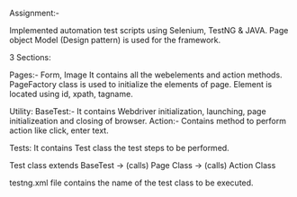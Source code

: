 Assignment:-

Implemented automation test scripts using Selenium, TestNG & JAVA.
Page object Model (Design pattern) is used for the framework.

3 Sections:

Pages:- Form, Image
It contains all the webelements and action methods. PageFactory class is used to initialize the elements of page.
Element is located using id, xpath, tagname.

Utility:
BaseTest:- It contains Webdriver initialization, launching, page initializeation and closing of browser.
Action:- Contains method to perform action like click, enter text.

Tests:
It contains Test class the test steps to be performed.

Test class extends BaseTest -> (calls) Page Class -> (calls) Action Class

testng.xml file contains the name of the test class to be executed.







